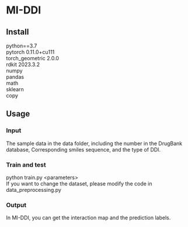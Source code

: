 # MI-DDI
## Install  
python==3.7  
pytorch 0.11.0+cu111  
torch_geometric 2.0.0  
rdkit 2023.3.2  
numpy  
pandas  
math  
sklearn  
copy 

## Usage  
### Input
The sample data in the data folder, including the number in the DrugBank database, Corresponding smiles sequence, and the type of DDI.

### Train and test
python train.py &lt;parameters&gt;  
If you want to change the dataset, please modify the code in data_preprocessing.py

### Output
In MI-DDI, you can get the interaction map and the prediction labels.
